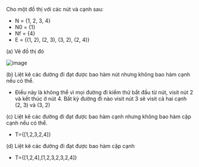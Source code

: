 Cho một đồ thị với các nút và cạnh sau:
* N = {1, 2, 3, 4}
* N0 = {1}
* Nf = {4}
* E = {(1, 2), (2, 3), (3, 2), (2, 4)}

(a) Vẽ đồ thị đó

![image](https://user-images.githubusercontent.com/48431650/94979903-da6c0680-054f-11eb-80ac-19cc9106a934.png)

(b) Liệt kê các đường đi đạt được bao hàm nút nhưng không bao hàm cạnh nếu có thể.
* Điều này là không thể vì mọi đường đi kiểm thử bắt đầu từ nút, visit nút 2 và kết thúc ở nút 4. Bất kỳ đường đi nào visit nút 3 sẽ visit cả hai cạnh (2, 3) và (3, 2)

(c) Liệt kê các đường đi đạt được bao hàm cạnh nhưng không bao hàm cặp cạnh nếu có thể.
* T={[1,2,3,2,4]}

(d) Liệt kê các đường đi đạt được bao hàm cặp cạnh
* T={[1,2,4],[1,2,3,2,3,2,4]}